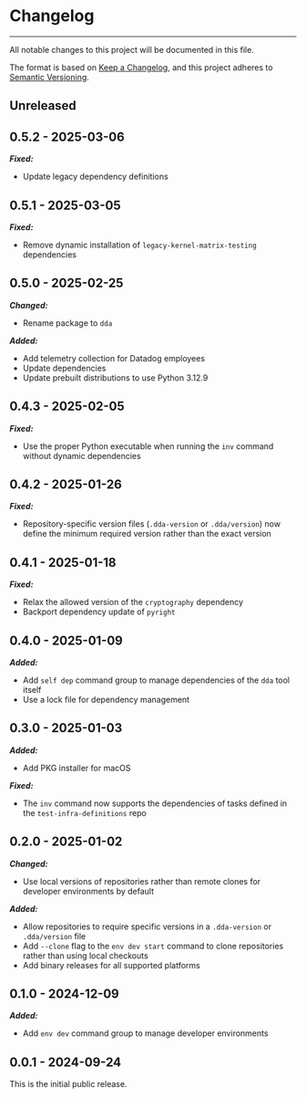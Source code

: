 # Changelog

-----

All notable changes to this project will be documented in this file.

The format is based on [Keep a Changelog](https://keepachangelog.com/en/1.0.0/), and this project adheres to [Semantic Versioning](https://semver.org/spec/v2.0.0.html).

## Unreleased

## 0.5.2 - 2025-03-06

***Fixed:***

- Update legacy dependency definitions

## 0.5.1 - 2025-03-05

***Fixed:***

- Remove dynamic installation of `legacy-kernel-matrix-testing` dependencies

## 0.5.0 - 2025-02-25

***Changed:***

- Rename package to `dda`

***Added:***

- Add telemetry collection for Datadog employees
- Update dependencies
- Update prebuilt distributions to use Python 3.12.9

## 0.4.3 - 2025-02-05

***Fixed:***

- Use the proper Python executable when running the `inv` command without dynamic dependencies

## 0.4.2 - 2025-01-26

***Fixed:***

- Repository-specific version files (`.dda-version` or `.dda/version`) now define the minimum required version rather than the exact version

## 0.4.1 - 2025-01-18

***Fixed:***

- Relax the allowed version of the `cryptography` dependency
- Backport dependency update of `pyright`

## 0.4.0 - 2025-01-09

***Added:***

- Add `self dep` command group to manage dependencies of the `dda` tool itself
- Use a lock file for dependency management

## 0.3.0 - 2025-01-03

***Added:***

- Add PKG installer for macOS

***Fixed:***

- The `inv` command now supports the dependencies of tasks defined in the `test-infra-definitions` repo

## 0.2.0 - 2025-01-02

***Changed:***

- Use local versions of repositories rather than remote clones for developer environments by default

***Added:***

- Allow repositories to require specific versions in a `.dda-version` or `.dda/version` file
- Add `--clone` flag to the `env dev start` command to clone repositories rather than using local checkouts
- Add binary releases for all supported platforms

## 0.1.0 - 2024-12-09

***Added:***

- Add `env dev` command group to manage developer environments

## 0.0.1 - 2024-09-24

This is the initial public release.

